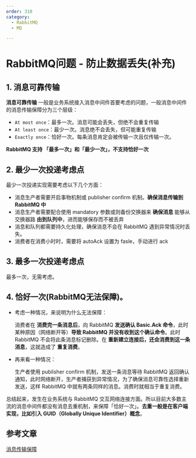 ```yaml
---
order: 310
category:
  - RabbitMQ  
  - MQ

---
```


# RabbitMQ问题 - 防止数据丢失(补充)

## 1. 消息可靠传输

**消息可靠传输** 一般是业务系统接入消息中间件首要考虑的问题，一般消息中间件的消息传输保障分为三个层级：

- `At most once`：最多一次。消息可能会丢失，但绝不会重复传输
- `At least once`：最少一次。消息绝不会丢失，但可能重复传输
- `Exactly once`：恰好一次。每条消息肯定会被传输一次且仅传输一次。

**RabbitMQ 支持 「最多一次」和「最少一次」，不支持恰好一次**

## 2. 最少一次投递考虑点

最少一次投递实现需要考虑以下几个方面：

- 消息生产者需要开启事物机制或 publisher confirm 机制。**确保消息传输到 RabbitMQ 中**
- 消息生产者需要配合使用 mandatory 参数或则备份交换器来 **确保消息** 能够从交换器路 **由到队列中**，进而能够保存而不被丢弃
- 消息和队列都需要持久化处理，确保消息不会在 RabbitMQ 遇到异常情况时丢失。
- 消费者在消费小时时，需要将 autoAck 设置为 fasle，手动进行 ack

## 3. 最多一次投递考虑点

最多一次，无需考虑。

## 4. 恰好一次(RabbitMQ无法保障)。

- 考虑一种情况，来说明为什么无法保障：

  消费者在 **消费完一条消息后**，向 RabbitMQ **发送确认 Basic.Ack 命令**，此时某种原因（网络断开等）**导致 RabbitMQ 并没有收到这个确认命令**。此时 RabbitMQ 不会将此条消息标记删除。在 **重新建立连接后，还会消费到这一条消息**，这就造成了 **重复消费**。

- 再来看一种情况：

  生产者使用 publisher confirm 机制，发送一条消息等待 RabbitMQ 返回确认通知，此时网络断开，生产者捕获到异常情况，为了确保消息可靠性选择重新发送，这样 RabbitMQ 中就有两条同样的消息。消费时就相当于重复消费。

总结起来，发生在业务系统与 RabbitMQ 交互网络连接方面。所以目前大多数主流的消息中间件都没有消息去重机制，来保障「恰好一次」。**去重一般是在客户端实现，比如引入 GUID（Globally Unique Identifier）概念**。

## 参考文章

[消息传输保障](https://zq99299.github.io/mq-tutorial/rabbitmq-ac/04/10.html)
